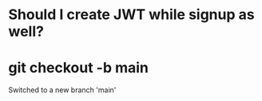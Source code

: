# Should I create JWT while signup as well?

# git checkout -b main
 Switched to a new branch 'main'
